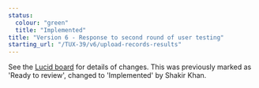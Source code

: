 ```yaml
---
status:
  colour: "green"
  title: "Implemented"
title: "Version 6 - Response to second round of user testing"
starting_url: "/TUX-39/v6/upload-records-results"
---
```


See the [Lucid board](https://lucid.app/lucidspark/a9b6060b-1896-4a11-9ed8-6f73b4c276ac/edit?view_items=hgQAjiQpv_k4&invitationId=inv_a7a28175-c262-4170-88d1-abcd80517114) for details of changes. This was previously marked as 'Ready to review', changed to 'Implemented' by Shakir Khan.
